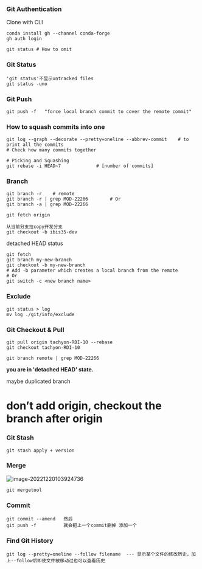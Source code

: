 ### Git Authentication

Clone with CLI

```
conda install gh --channel conda-forge
gh auth login
```

```
git status # How to omit 
```

### Git Status

```
'git status'不显示untracked files
git status -uno
```

### Git Push

```
git push -f   "force local branch commit to cover the remote commit"
```

### How to squash commits into one

```
git log --graph --decorate --pretty=oneline --abbrev-commit    # to print all the commits
# Check how many commits together
```

```
# Picking and Squashing
git rebase -i HEAD~7             # [number of commits]
```



### Branch

```
git branch -r    # remote
git branch -r | grep MOD-22266        # Or
git branch -a | grep MOD-22266

git fetch origin  

从当前分支拉copy开发分支
git checkout -b ibis35-dev
```

detached HEAD status

```
git fetch
git branch my-new-branch
git checkout -b my-new-branch
# Add -b parameter which creates a local branch from the remote
# Or
git switch -c <new branch name>

```



### Exclude

```
git status > log
mv log ./git/info/exclude
```

### Git Checkout & Pull 

```
git pull origin tachyon-RDI-10 --rebase 
git checkout tachyon-RDI-10

git branch remote | grep MOD-22266
```

**you are in 'detached HEAD' state.**

maybe duplicated branch

# don’t add origin, checkout the branch after origin

### Git Stash

```
git stash apply + version
```

### Merge

![image-20221220103924736](C:\Users\calvchen\AppData\Roaming\Typora\typora-user-images\image-20221220103924736.png)

```
git mergetool
```



### Commit

```
git commit --amend   然后
git push -f          就会把上一个commit删掉 添加一个
```

### Find Git History 

```
git log --pretty=oneline --follow filename  --- 显示某个文件的修改历史，加上--follow后即使文件被移动过也可以查看历史
```

